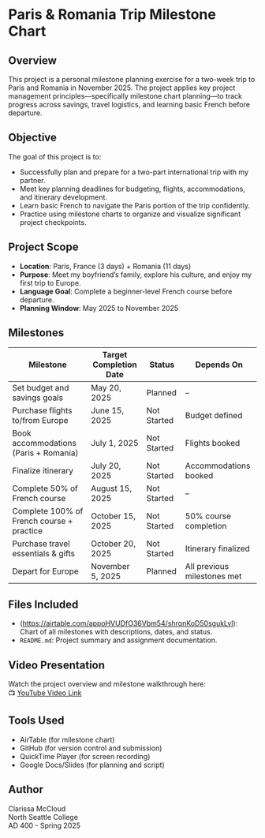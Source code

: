 # Paris & Romania Trip Milestone Chart

## Overview
This project is a personal milestone planning exercise for a two-week trip to Paris and Romania in November 2025. The project applies key project management principles—specifically milestone chart planning—to track progress across savings, travel logistics, and learning basic French before departure.

## Objective
The goal of this project is to:
- Successfully plan and prepare for a two-part international trip with my partner.
- Meet key planning deadlines for budgeting, flights, accommodations, and itinerary development.
- Learn basic French to navigate the Paris portion of the trip confidently.
- Practice using milestone charts to organize and visualize significant project checkpoints.

## Project Scope
- **Location**: Paris, France (3 days) + Romania (11 days)
- **Purpose**: Meet my boyfriend’s family, explore his culture, and enjoy my first trip to Europe.
- **Language Goal**: Complete a beginner-level French course before departure.
- **Planning Window**: May 2025 to November 2025

## Milestones

| Milestone                                  | Target Completion Date | Status       | Depends On                     |
|-------------------------------------------|-------------------------|--------------|--------------------------------|
| Set budget and savings goals              | May 20, 2025            | Planned      | –                              |
| Purchase flights to/from Europe           | June 15, 2025           | Not Started  | Budget defined                 |
| Book accommodations (Paris + Romania)     | July 1, 2025            | Not Started  | Flights booked                 |
| Finalize itinerary                        | July 20, 2025           | Not Started  | Accommodations booked          |
| Complete 50% of French course             | August 15, 2025         | Not Started  | –                              |
| Complete 100% of French course + practice | October 15, 2025        | Not Started  | 50% course completion          |
| Purchase travel essentials & gifts        | October 20, 2025        | Not Started  | Itinerary finalized            |
| Depart for Europe                         | November 5, 2025        | Planned      | All previous milestones met    |

## Files Included
- (https://airtable.com/appoHVUDfO36Vbm54/shrqnKoD50sgukLvl): Chart of all milestones with descriptions, dates, and status.
- `README.md`: Project summary and assignment documentation.

## Video Presentation
Watch the project overview and milestone walkthrough here:  
📺 [YouTube Video Link](https://youtube.com/your-link-here)

## Tools Used
- AirTable (for milestone chart)
- GitHub (for version control and submission)
- QuickTime Player (for screen recording)
- Google Docs/Slides (for planning and script)

## Author
Clarissa McCloud  
North Seattle College  
AD 400 - Spring 2025

